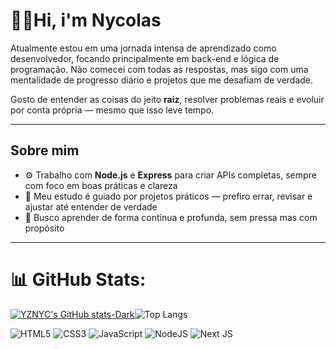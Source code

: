 # 🐱‍👤Hi, i'm Nycolas

Atualmente estou em uma jornada intensa de aprendizado como desenvolvedor, focando principalmente em back-end e lógica de programação. Não comecei com todas as respostas, mas sigo com uma mentalidade de progresso diário e projetos que me desafiam de verdade.

Gosto de entender as coisas do jeito **raiz**, resolver problemas reais e evoluir por conta própria — mesmo que isso leve tempo.

---

##  Sobre mim

- ⚙️ Trabalho com **Node.js** e **Express** para criar APIs completas, sempre com foco em boas práticas e clareza
- 🧱 Meu estudo é guiado por projetos práticos — prefiro errar, revisar e ajustar até entender de verdade
- 🧠 Busco aprender de forma contínua e profunda, sem pressa mas com propósito

---


# 📊 GitHub Stats:
[![YZNYC's GitHub stats-Dark](https://github-readme-stats.vercel.app/api?username=YZNYC&show_icons=true&theme=dark#gh-dark-mode-only)](https://github.com/YZNYC/github-readme-stats#gh-dark-mode-only)![Top Langs](https://github-readme-stats.vercel.app/api/top-langs/?username=YZNYC&layout=compact)

![HTML5](https://img.shields.io/badge/html5-%23E34F26.svg?style=for-the-badge&logo=html5&logoColor=white) ![CSS3](https://img.shields.io/badge/css3-%231572B6.svg?style=for-the-badge&logo=css3&logoColor=white) ![JavaScript](https://img.shields.io/badge/javascript-%23323330.svg?style=for-the-badge&logo=javascript&logoColor=%23F7DF1E)  ![NodeJS](https://img.shields.io/badge/node.js-6DA55F?style=for-the-badge&logo=node.js&logoColor=white) ![Next JS](https://img.shields.io/badge/Next-black?style=for-the-badge&logo=next.js&logoColor=white)

